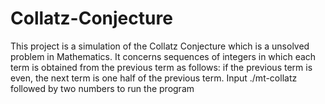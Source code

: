 # Collatz-Conjecture
This project is a simulation of the Collatz Conjecture which is a unsolved problem in Mathematics. It concerns sequences of integers in which each term is obtained from the previous term as follows: if the previous term is even, the next term is one half of the previous term. Input ./mt-collatz followed by two numbers to run the program
